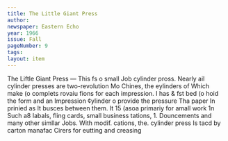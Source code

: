 ```yaml
---
title: The Little Giant Press
author:
newspaper: Eastern Echo
year: 1966
issue: Fall
pageNumber: 9
tags:
layout: item
---
```

The Liftle Giant Press — This fs o small Job cylinder pross. Nearly ail cylinder presses are two-revolution Mo Chines, the eylinders of Which make (o compIets rovaiu fions for each impression. I has & fst bed (o hoid the form and an Impression ¢ylinder o provide the pressure Tha paper In prinied as It busces between them. It 15 (asoa primariy for amall work 1n Such a8 Iabals, fling cards, small business tations, 1. Douncements and many other simllar Jobs. With modif. cations, the. cylinder press Is tacd by carton manafac Cirers for eutting and creasing
